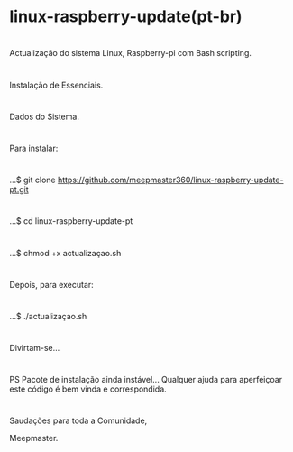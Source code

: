 # linux-raspberry-update(pt-br)
#
#
Actualização do sistema Linux, Raspberry-pi com Bash scripting.
#
Instalação de Essenciais.
#
Dados do Sistema.
#
#
Para instalar:
#
...$ git clone https://github.com/meepmaster360/linux-raspberry-update-pt.git
#
...$ cd linux-raspberry-update-pt
#
...$ chmod +x actualizaçao.sh
#
Depois, para executar:
#
...$ ./actualizaçao.sh
#
#
Divirtam-se...
#
PS Pacote de instalação ainda instável...
Qualquer ajuda para aperfeiçoar este código é bem vinda e correspondida.
#
#
Saudações para toda a Comunidade,

Meepmaster.

